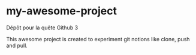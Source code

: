 # my-awesome-project
Dépôt pour la quête Github 3

This awesome project is created to experiment git notions like clone, push and pull.
